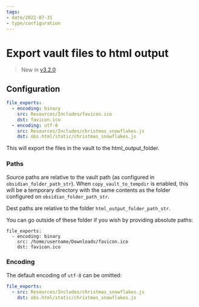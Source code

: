 ```yaml
---
tags:
- date/2022-07-31
- type/configuration
---
```

# Export vault files to html output


> New in [v3.2.0](/not_created.md)

## Configuration
``` yaml
file_exports:
  - encoding: binary
    src: Resources/Includes/favicon.ico
    dst: favicon.ico
  - encoding: utf-8
    src: Resources/Includes/christmas_snowflakes.js
    dst: obs.html/static/christmas_snowflakes.js
```


This will export the files in the vault to the html_output_folder.

### Paths
Source paths are relative to the vault path (as configured in `obsidian_folder_path_str`). When `copy_vault_to_tempdir` is enabled, this will be a temporary directory with the same contents as the folder configured on `obsidian_folder_path_str`.

Dest paths are relative to the folder  `html_output_folder_path_str`.

You can go outside of these folder if you wish by providing absolute paths:
```
file_exports:
  - encoding: binary
    src: /home/username/Downloads/favicon.ico
    dst: favicon.ico
```


### Encoding
The default encoding of `utf-8` can be omitted:

``` yaml
file_exports:
  - src: Resources/Includes/christmas_snowflakes.js
    dst: obs.html/static/christmas_snowflakes.js
```


